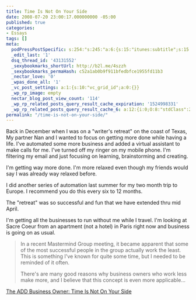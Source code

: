 ```yaml
---
title: Time Is Not On Your Side
date: 2008-07-20 23:00:17.000000000 -05:00
published: true
categories:
- Essays
tags: []
meta:
  podPressPostSpecific: s:254:"s:245:"a:6:{s:15:"itunes:subtitle";s:15:"##PostExcerpt##";s:14:"itunes:summary";s:15:"##PostExcerpt##";s:15:"itunes:keywords";s:17:"##WordPressCats##";s:13:"itunes:author";s:10:"##Global##";s:15:"itunes:explicit";s:2:"No";s:12:"itunes:block";s:2:"No";}";";
  _edit_last: '1'
  dsq_thread_id: '43131552'
  _sexybookmarks_shortUrl: http://b2l.me/4szzh
  _sexybookmarks_permaHash: c52a1ab0b9f911bfedbfce1955fd11b3
  _nectar_love: '0'
  _wpas_done_all: '1'
  _vc_post_settings: a:1:{s:10:"vc_grid_id";a:0:{}}
  _wp_rp_image: empty
  nectar_blog_post_view_count: '114'
  _wp_rp_related_posts_query_result_cache_expiration: '1524998331'
  _wp_rp_related_posts_query_result_cache_6: a:12:{i:0;O:8:"stdClass":2:{s:7:"post_id";s:3:"363";s:5:"score";s:18:"28.870984262849785";}i:1;O:8:"stdClass":2:{s:7:"post_id";s:4:"1766";s:5:"score";s:18:"28.722449109608572";}i:2;O:8:"stdClass":2:{s:7:"post_id";s:4:"4437";s:5:"score";s:18:"18.884889348639167";}i:3;O:8:"stdClass":2:{s:7:"post_id";s:4:"3354";s:5:"score";s:18:"18.343133233327386";}i:4;O:8:"stdClass":2:{s:7:"post_id";s:3:"674";s:5:"score";s:18:"18.318288193277198";}i:5;O:8:"stdClass":2:{s:7:"post_id";s:4:"1941";s:5:"score";s:18:"17.762382159364847";}i:6;O:8:"stdClass":2:{s:7:"post_id";s:3:"265";s:5:"score";s:18:"17.762382159364847";}i:7;O:8:"stdClass":2:{s:7:"post_id";s:3:"214";s:5:"score";s:18:"17.345484361375117";}i:8;O:8:"stdClass":2:{s:7:"post_id";s:3:"431";s:5:"score";s:17:"17.16755990348404";}i:9;O:8:"stdClass":2:{s:7:"post_id";s:3:"397";s:5:"score";s:18:"16.707122882269015";}i:10;O:8:"stdClass":2:{s:7:"post_id";s:4:"2074";s:5:"score";s:17:"16.14052172690705";}i:11;O:8:"stdClass":2:{s:7:"post_id";s:3:"747";s:5:"score";s:17:"16.14052172690705";}}
permalink: "/time-is-not-on-your-side/"
---
```

<p>Back in December when I was on a "writer's retreat" on the coast of Texas, My partner Nan and I wanted to focus on getting more done while having a life.  I've automated some more business and added a virtual assistant to make calls for me.  I've turned off my ringer on my mobile phone.  I'm filtering my email and just focusing on learning, brainstorming and creating.</p>
<p>I'm getting way more done.  I'm more relaxed even though my friends would say I was already way relaxed before.</p>
<p>I did another series of automation last summer for my two month trip to Europe.  I recommend you do this every  six to 12 months.</p>
<p>The "retreat" was so successful and fun that we have extended thru mid April.</p>
<p>I'm getting all the businesses to run without me while I travel.  I'm looking at <span class="entry-content">Sacre Coeur from an apartment (not a hotel) in Paris right now</span> and business is going on as usual.</p>
<blockquote><p>In a recent Mastermind Group meeting, it became apparent that some of the most successful people in the group actually work the least. This is something I've known for quite some time, but I needed to be reminded of it often.</p>
<p>There's are many good reasons why business owners who work less make more, and I believe that this concept is even more applicable...</p></blockquote>
<p><a href="http://www.addbusinessowner.com/2008/01/time-is-not-on.html" rel="nofollow">The ADD Business Owner: Time Is Not On Your Side</a></p>
